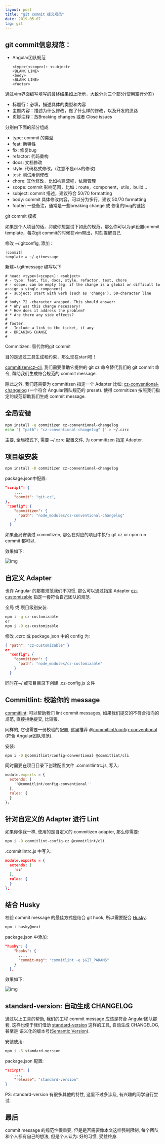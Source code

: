 ```yaml
---
layout: post
title: "git commit 提交规范"
date: 2019-05-07
tag: git
---
```


## git commit信息规范：



- Angular团队规范

  ```
  <type>(<scope>): <subject>
  <BLANK LINE>
  <body>
  <BLANK LINE>
  <footer>
  ```

  

通过vim界面编写填写的最终结果如上所示，大致分为三个部分(使用空行分割)

- 标题行：必填，描述具体的类型和内容
- 主题内容：描述为什么修改，做了什么样的修改，以及开发的思路
- 页脚注释：放Breaking changes 或者 Close issues



分别由下面的部分组成

- type: commit 的类型
- feat: 新特性
- fix: 修复bug
- refactor: 代码重构
- docs: 文档修改
- style: 代码格式修改，(注意不是css的修改)
- test: 测试用例修改
- chore: 其他修改，比如构建流程，依赖管理
- scope: commit 影响范围，比如：route，component，utils，build...
- subject: commit 描述，建议符合 50/70 formatting
- body: commit 具体修改内容，可以分为多行，建议 50/70 formatting
- footer: 一些备注，通常是一些breaking change 或 修复的bug的链接



git commit 模板



如果是个人项目的话，抑或你想尝试下如此的规范，那么你可以为git设置commit template，每次git commit的时候在vim带出，时刻提醒自己



修改 ~/.gitconfig, 添加：

```
[commit]
template = ~/.gitmessage
```

新建~/.gitmessage 编写以下

```
# head: <type>(<scope>): <subject>
# - type: feat, fix, docs, style, refactor, test, chore
# - scope: can be empty (eg. if the change is a global or difficult to assign a single component)
# - subject: start with verb (such as 'change'), 50-character line
#
# body: 72 -character wrapped. This should answer:
# * Why was this change necessary?
# * How does it address the problem?
# * Are there any side effects?
#
# footer:
# - Include a link to the ticket, if any
# - BREAKING CHANGE
#
```



Commitizen: 替代你的git commit

目的是通过工具生成和约束，那么现在start吧！

[commitizen/cz-cli](https://link.zhihu.com/?target=https%3A//github.com/commitizen/cz-cli), 我们需要借助它提供的 git cz 命令替代我们的 git commit 命令, 帮助我们生成符合规范的 commit message.

除此之外, 我们还需要为 commitizen 指定一个 Adapter 比如: [cz-conventional-changelog](https://link.zhihu.com/?target=https%3A//github.com/commitizen/cz-conventional-changelog) (一个符合 Angular团队规范的 preset). 使得 commitizen 按照我们指定的规范帮助我们生成 commit message.

## 全局安装

```bash
npm install -g commitizen cz-conventional-changelog
echo '{ "path": "cz-conventional-changelog" }' > ~/.czrc
```

主要, 全局模式下, 需要 ~/.czrc 配置文件, 为 commitizen 指定 Adapter.

## 项目级安装

```bash
npm install -D commitizen cz-conventional-changelog
```

package.json中配置:

```json
"script": {
    ...,
    "commit": "git-cz",
},
 "config": {
    "commitizen": {
      "path": "node_modules/cz-conventional-changelog"
    }
  }
```

如果全局安装过 commitizen, 那么在对应的项目中执行 git cz or npm run commit 都可以.

效果如下:

![img](https://pic2.zhimg.com/80/v2-b2176482b433c658b5687576f46e0b35_hd.jpg)

## 自定义 Adapter

也许 Angular 的那套规范我们不习惯, 那么可以通过指定 Adapter [cz-customizable](https://link.zhihu.com/?target=https%3A//github.com/leonardoanalista/cz-customizable) 指定一套符合自己团队的规范.

全局 或 项目级别安装:

```bash
npm i -g cz-customizable
or
npm i -D cz-customizable
```

修改 .czrc 或 package.json 中的 config 为:

```json
{ "path": "cz-customizable" }
or
  "config": {
    "commitizen": {
      "path": "node_modules/cz-customizable"
    }
  }
```

同时在~/ 或项目目录下创建 .cz-config.js 文件



## Commitlint: 校验你的 message

[commitlint](https://link.zhihu.com/?target=https%3A//github.com/marionebl/commitlint): 可以帮助我们 lint commit messages, 如果我们提交的不符合指向的规范, 直接拒绝提交, 比较狠.

同样的, 它也需要一份校验的配置, 这里推荐 [@commitlint/config-conventional](https://link.zhihu.com/?target=https%3A//github.com/marionebl/commitlint/tree/master/%40commitlint/config-conventional) (符合 Angular团队规范).

安装:

```bash
npm i -D @commitlint/config-conventional @commitlint/cli
```

同时需要在项目目录下创建配置文件 .commitlintrc.js, 写入:

```js
module.exports = {
  extends: [
    ''@commitlint/config-conventional''
  ],
  rules: {
  }
};
```

## 针对自定义的 Adapter 进行 Lint

如果你像我一样, 使用的是自定义的 commitizen adapter, 那么你需要:

```bash
npm i -D commitlint-config-cz @commitlint/cli
```

.commitlintrc.js 中写入:

```json
module.exports = {
  extends: [
    'cz'
  ],
  rules: {
  }
};
```

## 结合 Husky

校验 commit message 的最佳方式是结合 git hook, 所以需要配合 [Husky](https://link.zhihu.com/?target=https%3A//github.com/typicode/husky).

```bash
npm i husky@next
```

package.json 中添加:

```json
"husky": {
    "hooks": {
      ...,
      "commit-msg": "commitlint -e $GIT_PARAMS"
    }
  },
```

效果如下:

![img](https://pic1.zhimg.com/80/v2-73ad405e2323eeebcfd0e4ded3146444_hd.jpg)



## standard-version: 自动生成 CHANGELOG

通过以上工具的帮助, 我们的工程 commit message 应该是符合 Angular团队那套, 这样也便于我们借助 [standard-version](https://link.zhihu.com/?target=https%3A//github.com/conventional-changelog/standard-version) 这样的工具, 自动生成 CHANGELOG, 甚至是 语义化的版本号([Semantic Version](https://link.zhihu.com/?target=http%3A//semver.org/lang/zh-CN/)).

安装使用:

```bash
npm i -S standard-version
```

package.json 配置:

```json
"scirpt": {
    ...,
    "release": "standard-version"
}
```

PS: standard-version 有很多其他的特性, 这里不过多涉及, 有兴趣的同学自行尝试.



## 最后

commit message 的规范性很重要, 但是是否需要像本文这样强制限制, 每个团队和个人都有自己的想法, 但是个人认为: 好的习惯, 受益终身.